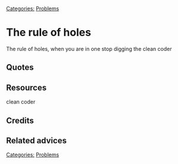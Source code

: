 [Categories:](../Categories/index.md) [Problems](../Categories/Problems.md)
# The rule of holes

The rule of holes, when you are in one stop digging the clean coder

## Quotes

## Resources
clean coder
## Credits

## Related advices


[Categories:](../Categories/index.md) [Problems](../Categories/Problems.md)